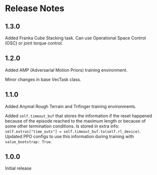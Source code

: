 Release Notes
=============

1.3.0
-----

Added Franka Cube Stacking task. Can use Operational Space Control (OSC) or joint torque control.

1.2.0
-----

Added AMP (Adversarial Motion Priors) training environment.

Minor changes in base VecTask class.

1.1.0
-----

Added Anymal Rough Terrain and Trifinger training environments.

Added `self.timeout_buf` that stores the information if the reset happened because of the episode reached to the maximum length or because of some other termination conditions. Is stored in extra info: `self.extras["time_outs"] = self.timeout_buf.to(self.rl_device)`.  Updated PPO configs to use this information during training with `value_bootstrap: True`.

1.0.0
-----
Initial release